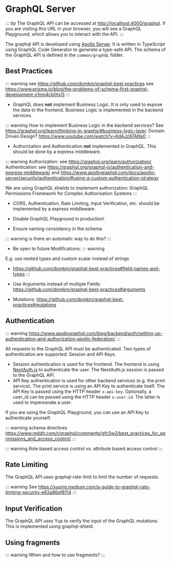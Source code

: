 # GraphQL Server

::: tip
The GraphQL API can be accessed at [http://localhost:4000/graphql](http://localhost:4000/graphql). If you are visiting
this URL in your browser, you will see a GraphQL Playground, which allows you to interact with the API.
:::

The graphql API is developed using [Apollo Server](https://www.apollographql.com/docs/apollo-server/). It is written in
TypeScript using GraphQL Code Generator to generate a type-safe API. The schema of the GraphQL API is defined in
the `common/graphQL` folder.

## Best Practices

::: warning
see https://github.com/domkm/graphql-best-practices
see https://www.prisma.io/blog/the-problems-of-schema-first-graphql-development-x1mn4cb0tyl3
:::

- GraphQL does **not** implement Business Logic. It is only used to expose the data to the frontend. Business Logic is
  implemented in the backend services.

::: warning
How to implement Business Logic in the backend services? See https://graphql.org/learn/thinking-in-graphs/#business-logic-layer.
Domain Driven Design? https://www.youtube.com/watch?v=KdAJz87ANs0
:::

- Authorization and Authentication **not** implemented in GraphQL. This should be done by a express middleware.

::: warning
Authorization: see https://graphql.org/learn/authorization/
Authentication: see https://graphql.org/graphql-js/authentication-and-express-middleware/ and https://www.apollographql.com/docs/apollo-server/security/authentication/#using-a-custom-authentication-strategy

We are using GraphQL shields to implement authorization: GraphQL Permissions Framework for Complex Authorisation Systems
:::

- CORS, Authentication, Rate Limiting, Input Verification, etc. should be implemented by a express middleware.

- Disable GraphQL Playground in production!

- Ensure naming consistency in the schema

::: warning
is there an automatic way to do this?
:::

- Be open to future Modifications:
  ::: warning

E.g. use nested types and custom scalar instead of strings

- https://github.com/domkm/graphql-best-practices#field-names-and-types
  :::

- Use Arguments instead of multiple Fields: https://github.com/domkm/graphql-best-practices#arguments

- Mutations: https://github.com/domkm/graphql-best-practices#mutations

## Authentication

::: warning
https://www.apollographql.com/blog/backend/auth/setting-up-authentication-and-authorization-apollo-federation/
:::

All requests to the GraphQL API must be authenticated. Two types of authentication are supported: Session and API Keys.

- Session authentication is used for the frontend. The frontend is using [NextAuth.js](https://next-auth.js.org/) to
  authenticate the user. The NextAuth.js session is passed to the GraphQL API.
- API Key authentication is used for other backend services (e.g. the print service). The print service is using an API
  Key to authenticate itself. The API Key is passed using the HTTP header `x-api-key`. Optionally, a user_id can be
  passed using the HTTP header `x-user-id`. The latter is used to impersonate a user.

If you are using the GraphQL Playground, you can use an API Key to authenticate yourself.

::: warning schema directives
https://www.reddit.com/r/graphql/comments/gfc5w2/best_practices_for_permissions_and_access_control/
:::

::: warning
Role based access control vs. attribute based access control
:::

## Rate Limiting

The GraphQL API uses graphql-rate-limit to limit the number of requests.

::: warning
See https://xuorig.medium.com/a-guide-to-graphql-rate-limiting-security-e62a86ef8114
:::

## Input Verification

The GraphQL API uses Yup to verify the input of the GraphQL mutations. This is implemented using graphql-shield.

## Using fragments

::: warning
When and how to use fragments?
:::
